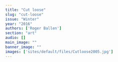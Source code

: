 ```yaml
---
title: "Cut loose"
slug: "cut-loose"
issue: "Winter"
year: "2016"
authors: ['Roger Ballen']
section: "art"
audio: []
main_image: ""
banner_image: ""
images: ['sites/default/files/Cutloose2005.jpg']
---
```

